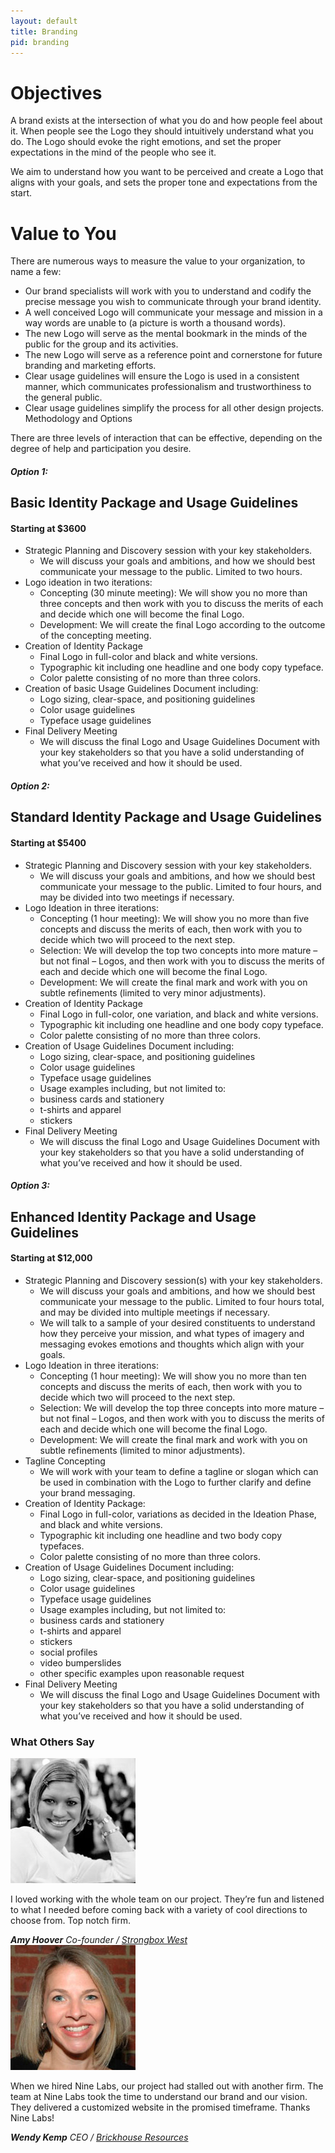 ```yaml
---
layout: default
title: Branding
pid: branding
---
```


<div class="branding-packages">

  <h1>Objectives</h1>
  <p>A brand exists at the intersection of what you do and how people feel about it. When people see the Logo they should intuitively understand what you do. The Logo should evoke the right emotions, and set the proper expectations in the mind of the people who see it.</p>
  <p>We aim to understand how you want to be perceived and create a Logo that aligns with your goals, and sets the proper tone and expectations from the start.</p>

  <h1>Value to You</h1>
  <p>There are numerous ways to measure the value to your organization, to name a few:</p>

  <ul>
    <li>Our brand specialists will work with you to understand and codify the precise message you wish to communicate through your brand identity.</li>
    <li>A well conceived Logo will communicate your message and mission in a way words are unable to (a picture is worth a thousand words).</li>
    <li>The new Logo will serve as the mental bookmark in the minds of the public for the group and its activities.</li>
    <li>The new Logo will serve as a reference point and cornerstone for future branding and marketing efforts.</li>
    <li>Clear usage guidelines will ensure the Logo is used in a consistent manner, which communicates professionalism and trustworthiness to the general public.</li>
    <li>Clear usage guidelines simplify the process for all other design projects. Methodology and Options</li>
  </ul>

  <p>There are three levels of interaction that can be effective, depending on the degree of help and participation you desire.</p>

  <hgroup>
    <h5>Option 1:</h5>
    <h2>Basic Identity Package and Usage Guidelines</h2>
    <h4>Starting at $3600</h4>
  </hgroup>

  <ul>
    <li>Strategic Planning and Discovery session with your key stakeholders.
      <ul>
        <li>We will discuss your goals and ambitions, and how we should best communicate your message to the public. Limited to two hours.</li>
      </ul>
    </li>
    <li>Logo ideation in two iterations:
      <ul>
        <li>Concepting (30 minute meeting): We will show you no more than three concepts and then work with you to discuss the merits of each and decide which one will become the final Logo.</li>
        <li>Development: We will create the final Logo according to the outcome of the concepting meeting.</li>
      </ul>
    </li>
    <li>Creation of Identity Package
      <ul>
        <li>Final Logo in full-color and black and white versions.</li>
        <li>Typographic kit including one headline and one body copy typeface.</li>
        <li>Color palette consisting of no more than three colors.</li>
      </ul>
    </li>
    <li>Creation of basic Usage Guidelines Document including:
      <ul>
        <li>Logo sizing, clear-space, and positioning guidelines</li>
        <li>Color usage guidelines</li>
        <li>Typeface usage guidelines</li>
      </ul>
    </li>
    <li>Final Delivery Meeting
      <ul>
        <li>We will discuss the final Logo and Usage Guidelines Document with your key stakeholders so that you have a solid understanding of what you’ve received and how it should be used.</li>
      </ul>
    </li>
  </ul>

  <hgroup>
    <h5>Option 2:</h5>
    <h2>Standard Identity Package and Usage Guidelines</h2>
    <h4>Starting at $5400</h4>
  </hgroup>

  <ul>
    <li>Strategic Planning and Discovery session with your key stakeholders.
      <ul>
        <li>We will discuss your goals and ambitions, and how we should best communicate your message to the public. Limited to four hours, and may be divided into two meetings if necessary.</li>
      </ul>
    </li>
    <li>Logo Ideation in three iterations:
      <ul>
        <li>Concepting (1 hour meeting): We will show you no more than five concepts and discuss the merits of each, then work with you to decide which two will proceed to the next step.</li>
        <li>Selection: We will develop the top two concepts into more mature – but not final – Logos, and then work with you to discuss the merits of each and decide which one will become the final Logo.</li>
        <li>Development: We will create the final mark and work with you on subtle refinements (limited to very minor adjustments).</li>
      </ul>
    </li>
    <li>Creation of Identity Package
      <ul>
        <li>Final Logo in full-color, one variation, and black and white versions.</li>
        <li>Typographic kit including one headline and one body copy typeface.</li>
        <li>Color palette consisting of no more than three colors.</li>
      </ul>
    </li>
    <li>Creation of Usage Guidelines Document including:
      <ul>
        <li>Logo sizing, clear-space, and positioning guidelines</li>
        <li>Color usage guidelines</li>
        <li>Typeface usage guidelines</li>
        <li>Usage examples including, but not limited to:</li>
        <li>business cards and stationery</li>
        <li>t-shirts and apparel</li>
        <li>stickers</li>
      </ul>
    </li>
    <li>Final Delivery Meeting
      <ul>
        <li>We will discuss the final Logo and Usage Guidelines Document with your key stakeholders so that you have a solid understanding of what you’ve received and how it should be used.</li>
      </ul>
    </li>
  </ul>

  <hgroup>
    <h5>Option 3:</h5>
    <h2>Enhanced Identity Package and Usage Guidelines</h2>
    <h4>Starting at $12,000</h4>
  </hgroup>
  <ul>
    <li>Strategic Planning and Discovery session(s) with your key stakeholders.
      <ul>
        <li>We will discuss your goals and ambitions, and how we should best communicate your message to the public. Limited to four hours total, and may be divided into multiple meetings if necessary.</li>
        <li>We will talk to a sample of your desired constituents to understand how they perceive your mission, and what types of imagery and messaging evokes emotions and thoughts which align with your goals.</li>
      </ul>
    </li>
    <li>Logo Ideation in three iterations:
      <ul>
        <li>Concepting (1 hour meeting): We will show you no more than ten concepts and discuss the merits of each, then work with you to decide which two will proceed to the next step.</li>
        <li>Selection: We will develop the top three concepts into more mature – but not final – Logos, and then work with you to discuss the merits of each and decide which one will become the final Logo.</li>
        <li>Development: We will create the final mark and work with you on subtle refinements (limited to minor adjustments).</li>
      </ul>
    </li>
    <li>Tagline Concepting
      <ul>
        <li>We will work with your team to define a tagline or slogan which can be used in combination with the Logo to further clarify and define your brand messaging.</li>
      </ul>
    </li>
    <li>Creation of Identity Package:
      <ul>
        <li>Final Logo in full-color, variations as decided in the Ideation Phase, and black and white versions.</li>
        <li>Typographic kit including one headline and two body copy typefaces.</li>
        <li>Color palette consisting of no more than three colors.</li>
      </ul>
    </li>
    <li>Creation of Usage Guidelines Document including:
      <ul>
        <li>Logo sizing, clear-space, and positioning guidelines</li>
        <li>Color usage guidelines</li>
        <li>Typeface usage guidelines</li>
        <li>Usage examples including, but not limited to:</li>
        <li>business cards and stationery</li>
        <li>t-shirts and apparel</li>
        <li>stickers</li>
        <li>social profiles</li>
        <li>video bumperslides</li>
        <li>other specific examples upon reasonable request</li>
      </ul>
    </li>
    <li>Final Delivery Meeting
      <ul>
        <li>We will discuss the final Logo and Usage Guidelines Document with your key stakeholders so that you have a solid understanding of what you’ve received and how it should be used.</li>
      </ul>
    </li>
  </ul>
</div>



<div class="quotes">
  <h3>What Others Say</h3>
  <div class="quote">
    <div class="media">
      <div class="media-object"><img src="/img/people/amy-hoover.jpg" alt="Amy Hoover"></div>
      <div class="media-body">
        <p>I loved working with the whole team on our project. They’re fun and listened to what I needed before coming back with a variety of cool directions to choose from. Top notch firm.</p>
        <cite><strong>Amy Hoover</strong> <span>Co-founder / <a href="http://strongboxwest.com">Strongbox West</a></span></cite>
      </div>
    </div>
  </div>
  <div class="quote">
    <div class="media">
      <div class="media-object"><img src="/img/people/wendy-kemp.jpg" alt="Wendy Kemp"></div>
      <div class="media-body">
        <p>When we hired Nine Labs, our project had stalled out with another firm. The team at Nine Labs took the time to understand our brand and our vision. They delivered a customized website in the promised timeframe. Thanks Nine Labs!</p>
        <cite><strong>Wendy Kemp</strong> <span>CEO / <a href="http://www.brickhouseresources.com/">Brickhouse Resources</a></span></cite>
      </div>
    </div>
  </div>
</div>
